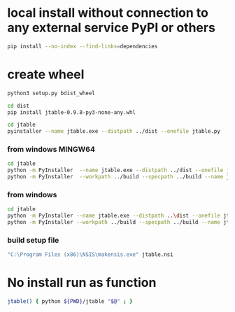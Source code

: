 
# local install without connection to any external service PyPI or others

```bash
pip install --no-index --find-links=dependencies
```


# create wheel

```bash
python3 setup.py bdist_wheel
```

```bash
cd dist
pip install jtable-0.9.8-py3-none-any.whl
```

```bash
cd jtable
pyinstaller --name jtable.exe --distpath ../dist --onefile jtable.py
```

### from windows MINGW64
```bash
cd jtable
python -m PyInstaller  --name jtable.exe --distpath ../dist --onefile jtable.py
python -m PyInstaller  --workpath ../build --specpath ../build --name jtable.exe --distpath ../dist --onefile jtable.py
```

### from windows
```bash
cd jtable
python -m PyInstaller --name jtable.exe --distpath ..\dist --onefile jtable.py
python -m PyInstaller --workpath ../build --specpath ../build --name jtable.exe --distpath ../dist --onefile jtable.py
```

### build setup file
```bash
"C:\Program Files (x86)\NSIS\makensis.exe" jtable.nsi
```


# No install run as function


```bash
jtable() { python ${PWD}/jtable "$@" ; }
```